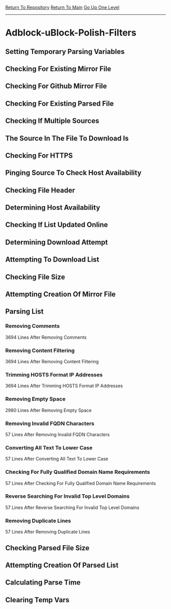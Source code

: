 [Return To Repository](https://github.com/deathbybandaid/piholeparser/)
[Return To Main](https://github.com/deathbybandaid/piholeparser/blob/master/RecentRunLogs/Mainlog.md)
[Go Up One Level](https://github.com/deathbybandaid/piholeparser/blob/master/RecentRunLogs/TopLevelScripts/30-Processing-Blacklists.md)
____________________________________
# Adblock-uBlock-Polish-Filters
## Setting Temporary Parsing Variables
## Checking For Existing Mirror File
## Checking For Github Mirror File
## Checking For Existing Parsed File
## Checking If Multiple Sources
## The Source In The File To Download Is
## Checking For HTTPS
## Pinging Source To Check Host Availability
## Checking File Header
## Determining Host Availability
## Checking If List Updated Online
## Determining Download Attempt
## Attempting To Download List
## Checking File Size
## Attempting Creation Of Mirror File
## Parsing List
### Removing Comments
3694 Lines After Removing Comments
### Removing Content Filtering
3694 Lines After Removing Content Filtering
### Trimming HOSTS Format IP Addresses
3694 Lines After Trimming HOSTS Format IP Addresses
### Removing Empty Space
2980 Lines After Removing Empty Space
### Removing Invalid FQDN Characters
57 Lines After Removing Invalid FQDN Characters
### Converting All Text To Lower Case
57 Lines After Converting All Text To Lower Case
### Checking For Fully Qualified Domain Name Requirements
57 Lines After Checking For Fully Qualified Domain Name Requirements
### Reverse Searching For Invalid Top Level Domains
57 Lines After Reverse Searching For Invalid Top Level Domains
### Removing Duplicate Lines
57 Lines After Removing Duplicate Lines
## Checking Parsed File Size
## Attempting Creation Of Parsed List
## Calculating Parse Time
## Clearing Temp Vars
